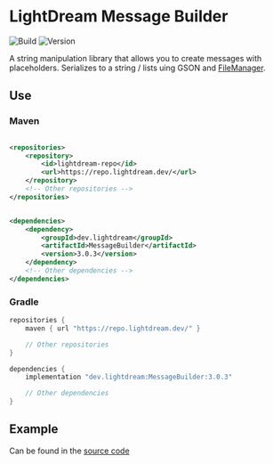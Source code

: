 # LightDream Message Builder

![Build](../../actions/workflows/build.yml/badge.svg)
![Version](https://img.shields.io/badge/Version-3.0.3-red.svg)

A string manipulation library that allows you to create messages with placeholders.
Serializes to a string / lists uing GSON and [FileManager](https://github.com/L1ghtDream/FileManager).

## Use

### Maven

```xml

<repositories>
    <repository>
        <id>lightdream-repo</id>
        <url>https://repo.lightdream.dev/</url>
    </repository>
    <!-- Other repositories -->
</repositories>
```

```xml

<dependencies>
    <dependency>
        <groupId>dev.lightdream</groupId>
        <artifactId>MessageBuilder</artifactId>
        <version>3.0.3</version>
    </dependency>
    <!-- Other dependencies -->
</dependencies>
```

### Gradle

```groovy
repositories {
    maven { url "https://repo.lightdream.dev/" }

    // Other repositories
}

dependencies {
    implementation "dev.lightdream:MessageBuilder:3.0.3"

    // Other dependencies
}
```

## Example

Can be found in the [source code](/src/main/java/dev/lightdream/messagebuilder/example)



